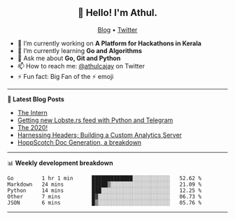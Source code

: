 <h2 align="center">👋 Hello! I'm Athul.</h2>
<p align="center">
  <a href="https://blog.athulcyriac.xyz">Blog</a> •
  <a href="https://twitter.com/athulcajay">Twitter</a>
</p>


- 🔭 I’m currently working on **A Platform for Hackathons in Kerala**
- 🌱 I’m currently learning **Go and Algorithms**
- 💬 Ask me about **Go, Git and Python**
- 📫 How to reach me: [@athulcajay](https://twitter.com/athulcajay) on Twitter
- ⚡ Fun fact: Big Fan of the :zap: emoji

-------

**📝 Latest Blog Posts**

<!-- BLOG-POST-LIST:START -->
- [The Intern](https://blog.athulcyriac.xyz/blog/frappe-internship/)
- [Getting new Lobste.rs feed with Python and Telegram](https://blog.athulcyriac.xyz/blog/lobsters_feed/)
- [The 2020!](https://blog.athulcyriac.xyz/blog/2020/)
- [Harnessing Headers; Building a Custom Analytics Server](https://blog.athulcyriac.xyz/blog/analytics_from_scratch/)
- [HoppScotch Doc Generation, a breakdown](https://blog.athulcyriac.xyz/blog/hopp-gen/)
<!-- BLOG-POST-LIST:END -->

-------

📊 **Weekly development breakdown**
<!--START_SECTION:waka-->
```text
Go         1 hr 1 min      █████████████░░░░░░░░░░░░   52.62 % 
Markdown   24 mins         █████▒░░░░░░░░░░░░░░░░░░░   21.09 % 
Python     14 mins         ███░░░░░░░░░░░░░░░░░░░░░░   12.25 % 
Other      7 mins          █▓░░░░░░░░░░░░░░░░░░░░░░░   06.73 % 
JSON       6 mins          █▒░░░░░░░░░░░░░░░░░░░░░░░   05.76 % 
```
<!--END_SECTION:waka-->

-------
